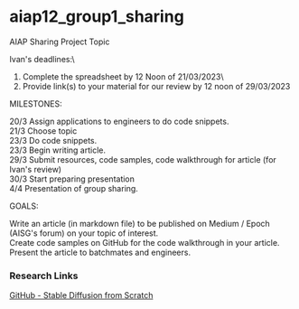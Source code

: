 # aiap12_group1_sharing
AIAP Sharing Project Topic

Ivan's deadlines:\
1. Complete the spreadsheet by 12 Noon of 21/03/2023\
2. Provide link(s) to your material for our review by 12 noon of 29/03/2023

MILESTONES:

20/3 Assign applications to engineers to do code snippets.\
21/3 Choose topic\
23/3 Do code snippets.\
23/3 Begin writing article.\
29/3 Submit resources, code samples, code walkthrough for article (for Ivan's review)\
30/3 Start preparing presentation\
4/4 Presentation of group sharing.


GOALS:

Write an article (in markdown file) to be published on Medium / Epoch (AISG's forum) on your topic of interest.  
Create code samples on GitHub for the code walkthrough in your article.  
Present the article to batchmates and engineers. 


### Research Links

[GitHub - Stable Diffusion from Scratch](https://github.com/xrsrke/stable-diffusion-from-scratch)

